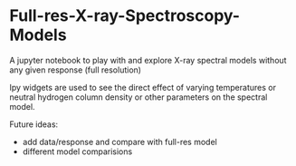 # Full-res-X-ray-Spectroscopy-Models
A jupyter notebook to play with and explore X-ray spectral models without any given response (full resolution)

Ipy widgets are used to see the direct effect of varying temperatures or neutral hydrogen column density or other parameters on the spectral model.

Future ideas:
- add data/response and compare with full-res model
- different model comparisions
